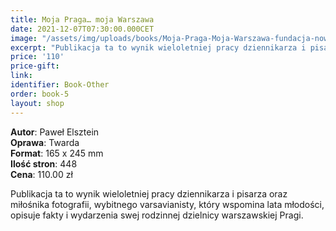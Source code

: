 ```yaml
---
title: Moja Praga… moja Warszawa
date: 2021-12-07T07:30:00.000CET
image: "/assets/img/uploads/books/Moja-Praga-Moja-Warszawa-fundacja-nowe-teraz-sklep.jpg"
excerpt: "Publikacja ta to wynik wieloletniej pracy dziennikarza i pisarza oraz miłośnika fotografii, wybitnego varsavianisty, który wspomina lata młodości..."
price: '110' 
price-gift: 
link: 
identifier: Book-Other
order: book-5
layout: shop
---
```

 
**Autor**: Paweł Elsztein   
**Oprawa**: Twarda      
**Format**: 165 x 245 mm  
**Ilość stron**: 448     
**Cena**: 110.00 zł


Publikacja ta to wynik wieloletniej pracy dziennikarza i pisarza oraz miłośnika fotografii, wybitnego varsavianisty, który wspomina lata młodości, opisuje fakty i wydarzenia swej rodzinnej dzielnicy warszawskiej Pragi.